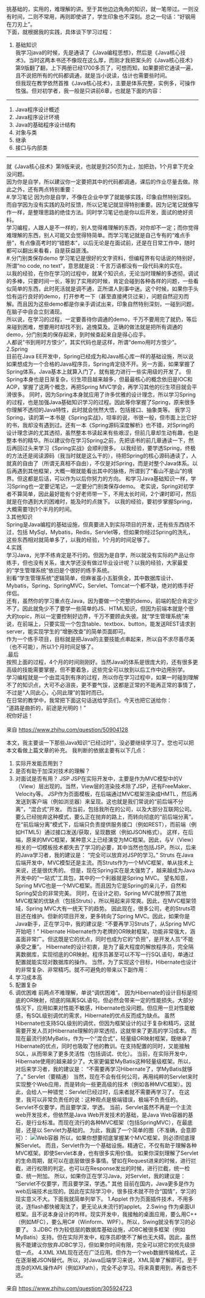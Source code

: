 挑基础的，实用的，难理解的讲。至于其他边边角角的知识，就一笔带过。一则没有时间，二则不常用，再则即使讲了，学生印象也不深刻。总之一句话：“好钢用在刀刃上”。<br>
下面，就根据我的实践，具体谈下学习过程：<br>
1. 基础知识<br>
我学习java的时候，先是通读了《Java编程思想》，然后是《Java核心技术》。当时这两本书还不像现在这么厚，而刚才我把案头的《Java核心技术》第9版翻了翻，上下两册已经1700多页了，可想而知，如果要把它通读一遍，且不说把所有的代码都调通，就是当小说读，估计也需要些时间。<br>
但我现在教学依然首推《Java核心技术》，主要是体系完整，实例多，可操作性强。但对初学者，我一般是只讲前6章，也就是下面的内容：<br>
****
1. Java程序设计概述
2. Java程序设计环境
3. Java的基础程序设计结构
4. 对象与类
5. 继承
6. 接口与内部类
****
就《Java核心技术》第9版来说，也就是到250页为止，加把劲，1个月拿下完全没问题。<br>
因为你是自学，所以建议你一定要把其中的代码都调通，课后的作业尽量去做。除此之外，还有两点特别重要：<br>
#.学习笔记
因为你是自学，不像在企业中学了就能够实践，印象自然特别深刻。而自学因为没有实践的及时反馈，所以记笔记就显得特别重要。因为记笔记就像写作一样，是整理思路的绝佳方法。同时学习笔记也是你以后开发，面试的绝好资料。<br>
学习编程，人跟人是不一样的，别人觉得难理解的东西，对你却不一定；而你觉得难理解的东西，别人可能又会觉得特简单。而学习笔记就是自己专有的“难点手册”，有点像高考时的“错题本”，以后无论是在面试前，还是在日常工作中，随时都可以翻出来看看，自是获益匪浅。<br>
#.分门别类保存demo
学习笔记是很好的文字资料，但编程界有句话说的特别好，所谓“no code, no text”，意思就是说：千言万语都没有一段代码来的实在。<br>
以我的经验，在你在学习的过程中，就某个知识点，无论当时理解的多透彻，调试的多棒，只要时间一长，等到了实用的时候，肯定会碰到各种各样的问题，一些看似简单的东西，此时死活就是调不通，正所谓人到事中迷。这个时候，如果你手头恰有运行良好的demo，打开参考一下（甚至直接拷贝过来），问题自然迎刃而解。而且因为这些demo都是你亲手调试出来，印象自然特别深刻，一碰到问题，在脑子中自会立刻涌现。<br>
所以说，在学习的过程，一定要善待你调通的demo，千万不要用完了就扔，等后来碰到困难，想要用时却找不到，追愧莫及。正确的做法就是把所有调通的demo，分门别类的保存起来，到时候查起来自是得心应手。<br>
人都说“书到用时方恨少”，其实代码也是这样，所谓“demo用时方恨少”。<br>
2.Spring<br>
目前在Java EE开发中，Spring已经成为和Java核心库一样的基础设施，所以说如果想成为一个合格的Java程序员，Spring肯定绕不开。另一方面，如果掌握了Spring体系，Java基本上就算入门了，就有能力进行一些实用级的开发了。
但Spring本身也是日渐复杂，衍生项目越来越多，但最最核心的概念依旧是IOC和AOP，掌握了这两个概念，再把Spring MVC学会，再学习其他的衍生项目就会平滑很多。
同时，因为Spring本身就应用了许多优雅的设计理念，所以学习Spring的过程，也是加强Java基础知识学习的过程。因此等你掌握了Spring，原来很多你理解不透彻的Java特性，此时就会恍然大悟，包括接口、抽象类等。
我学习Spring，读的第一本书是《Spring实战》，坦率的说，书很一般，但市面上比它好的书，我却没有遇到过。还有一本《Spring源码深度解析》也不错，对Spring的设计理念讲的尤其透彻，虽然整本书读起来有些艰涩，但前几章却生动有趣，也是整本书的精华。所以建议你在学习Spring之前，先把该书的前几章通读一下，然后再回过头来学习《Spring实战》会顺利很多。
以我经验，要学透Spring，终极的方法还是阅读源码（我当时就是这么干的），待把Spring的核心源码通读了，人就真的自由了（所谓无真相不自由），不仅是对Spring，而是对整个Java体系。以后再遇到其他框架，大概一眼就能看出其中的脉络，所谓到了“看山不是山”的境界。但这都是后话，可以作为以后你努力的方向。
和学习Java基础知识一样，学习Spring也一定要记笔记，一定要分门别类保存demo。
老实说，Spring对初学者不算简单，因此最好能有个好老师带一下，不用太长时间，2个课时即可，然后就是在你遇到大的困难时，能及时的点拨下。
以我的经验，要初步掌握Spring，大概需要1到1个半月的时间。<br>
3.其他知识<br>
Spring是Java编程的基础设施，但真要进入到实际项目的开发，还有些东西绕不过，包括 MySql，Mybatis，Redis，Servlet等，但如果你经过Spring的洗礼，这些东西相对就简单多了，以我的经验，1个月的时间足够了。<br>
4.实践<br>
学习Java，光学不练肯定是不行的。但因为是自学，所以就没有实际的产品让你练手，但也没有关系，谁大学还没有做过毕业设计呢？以我的经验，大家最爱的“学生管理系统”依旧是个很好的练手系统。<br>
别看“学生管理系统”逻辑简单，但麻雀虽小五脏俱全，其中数据库设计、Mybatis，Spring、SpringMVC，Servlet、Tomcat一个都不缺，绝对的练手好伴侣。<br>
还有，虽然你的学习重点在Java，因为要做一个完整的demo，前端的配合肯定少不了。因此就免少不了要学一些简单的JS、HTML知识，但因为前端本就是个很大的topic，所以一定要控制好边界，千万不要顾此失彼。就“学生管理系统”来说，在前端上，只要实现一个包含table、textbox、button，能发送REST请求到server，能实现学生的“增删改查”的简单页面即可。<br>
作为一个练手项目，目标就是把Java的主要技能点串起来，所以自不求尽善尽美（也不可能），所以1个月时间足够了。<br>
.最后<br>
按照上面的过程，4个月的时间刚刚好。当然Java的体系是很庞大的，还有很多更高级的技能需要掌握，但不要着急，这些完全可以放到以后工作中边用别学。<br>
学习编程就是一个由混沌到有序的过程，所以你在学习过程中，如果一时碰到理解不了的知识点，大可不必沮丧，更不要气馁，这都是正常的不能再正常的事情了，不过是“人同此心，心同此理”的暂时而已。<br>
在日常的教学中，我常把下面这句话送给学员们，今天也把它送给你：<br>
“道路是曲折的，前途是光明的！”<br>
祝你好运！<br>
<br>
来自 <https://www.zhihu.com/question/50904128> 


本文，我主要谈一下那些Java知识“已经过时”，没必要继续学习了。您也可以把本文看做上篇文章的补充。
我判断的依据主要有以下几点：
1. 实际开发能否用到？
2. 是否有助于加深对技术的理解？
3. 对面试是否有用？
JSP
JSP在实际开发中，主要是作为MVC模型中的V（View）层出现的。当然，View层的渲染技术除了JSP，还有FreeMaker、Velocity等。
JSP作为页面模板，在后端通过MVC框架渲染成HMTL，然后再发送到客户端（例如浏览器）来呈现。这也就是我们常说的“前后端不分离”，“混合式”开发。
而当前，包括我所在的公司，以及大部分互联网公司。要么已经抛弃这种模式，要么正在抛弃的路上，而转向彻底的“前后端分离”。
在“前后端分离”模式下，后端只负责提供服务接口（例如REST），而前端（例如HTML5）通过接口发送/获取，呈现数据（例如JSON格式）。
这样，在后端，原来的MVC框架，某种意义上已经演变为MC框架。因此，与V（View）相关的一切模板技术都失去了学习的必要，其中当然也包括JSP。所以，后来的Java学习者，我的建议是：
“完全可以放弃对JSP的学习。”
Struts
在Java后端开发中，MVC模型还是主流。而Struts作为一个MVC框架，单从技术上来说，还是很优秀的。
但是，现在Spring实在是太强势了，越来越成为Java开发中的“一站式”工具包，其中的一个利器就是Spring MVC。
望名知意，Spring MVC也是一个MVC框架。而且因为它是Spring的亲儿子，自然和Spring契合的非常完美。
同时，在设计之初，Spring MVC就参照了其他MVC框架的优缺点（包括Struts），所以用起来非常爽。因此，在MVC框架领域，Spring MVC大有一统天下的趋势。
因此现在，很多公司，老的Struts项目还在维护。但新的项目开发，更多转向了Spring MVC。因此，如果你是Java新手，正在学习中，我的建议是:
“不要再学习Struts了，从Spring MVC开始吧！”
Hibernate
Hibernate作为老牌的OR映射框架，功能非常强大，涵盖面非常广。但这既是它的优点，同时也成为它的“负担”，是开发人员“不能承受之重”。
Hibernate的设计初衷，是为了最大程度的解放程序员，完全隔离数据库，实现彻底的OR映射。程序员甚至可以不写一行SQL语句，单通过配置就能实现对数据库的操作。
当然，为了实现这个目标，Hibernate也设计的非常复杂、非常精巧。就不可避免的带来以下副作用：
1. 学习成本高
2. 配置复杂
3. 调优困难
前两点不难理解，单说“调优困难”。
因为Hibernate的设计目标是彻底的OR映射，彻底的隔离SQL语句。但必然会带来一定的性能损失。大部分情况下，应用如果对性能不敏感，Hibernate也没问题。但应用一旦对性能敏感，有SQL级别调优的需求，Hibernate的优点反而成为缺点。
虽然Hibernate也支持SQL级别的调优，但因为框架设计的过于复杂和精巧，这就需要开发人员对Hibernate理解的非常透彻，这就带来了更高的学习成本。
而现在最流行的MyBatis，作为一个“混合式”，轻量级OR映射框架，既继承了Hibernate的优点，同时也吸取了他的教训。在支持配置的同时，又能接触SQL，从而带来了更多灵活性（包括调试、优化）。
当前，在实际开发中，Hibernate使用的越来越少了。大家更偏爱MyBatis这种轻量级框架。所以，对后来学习者，我的建议是：
“不需要再学习Hibernate了，学MyBatis就够了。”
Servlet（要精通）
当然，现在不会有任何公司，再用纯粹的Servlet来时实现整个Web应用，而是转向一些更高级的技术（例如各种MVC框架）。因此，会给人一种错觉：Servlet已经过时，后来者就不需要再学习了。
在这里，我可以非常负责任的说：这种观点是极端错误，极端不负责任的。
Servlet不仅要学，而且要学深，学透。
当前，Servlet虽然不再是一个主流web开发技术，但依然是Java Web开发技术的基础，是Java Web容器的基石，是行业标准。而现在流行的各种MVC框架（包括SpringMVC），在最底层，还是以 Servlet为基础的。
为此，我画了一个简单的图（不准确，会意即可）：
![Web容器](https://i.imgur.com/SR8Hmz4.png)
所以，如果你想要彻底掌握某个MVC框架，则必须彻底理解Servlet。
而且，Servlet作为一个基础设施。精通它，不仅有助于理解各种MVC框架。即使Servlet本身，也有很多实用价值。
如果你深刻理解了Servlet的生命周期，就可以在底层做很多事情。譬如在Request进来的时候，进行拦截，进行权限的判定。也可以在Response发出的时候，进行拦截，统一检查、统一附加。
所以，如果你正在学习Java，对Servlet，我的建议是：
“Servlet不仅要学，而且要学深，学透。”
其他
目前在国内，Java更多是作为web后端技术出现的。因此在实际学习中，很多技术就不符合“国情”，学习的现实意义不大。下面我就简单列举下。
1.Applet
作为页面插件技术，不用多说，连flash都快被淘汰了，更无论从未流行的applet。
2.Swing
作为桌面UI框架。且不说本身设计的咋样。现实开发中，我接触的桌面应用，要么用C++（例如MFC），要么用C#（Winform、WPF）。所以，Swing就没有学习的必要了。
3.JDBC
作为较低层的数据库基础设施，JDBC被很多框架（例如MyBatis）支持。但在实际开发中，程序员即使不了解也无大碍。因此，虽然我不能建议你放弃JDBC学习，但如果你时间有限，完全可以把它的优先级排低一点。
4.XML
XML现在还在广泛应用。但作为一个web数据传输格式，正在逐渐被JSON替代。所以，对Java后端学习来说，XML简单了解即可。至于庞杂的XML操作API（例如XPath），完全不必学习。将来真要用到，再查也不迟。

来自 <https://www.zhihu.com/question/305924723> 

